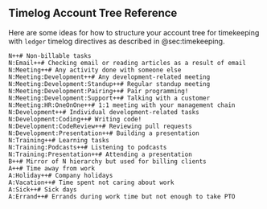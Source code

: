 ## Timelog Account Tree Reference

Here are some ideas for how to structure your account tree for timekeeping with
`ledger` timelog directives as described in @sec:timekeeping.

```{pipe="column -c 80 -t -s '++'"}
N++# Non-billable tasks
N:Email++# Checking email or reading articles as a result of email
N:Meeting++# Any activity done with someone else
N:Meeting:Development++# Any development-related meeting
N:Meeting:Development:Standup++# Regular standup meeting
N:Meeting:Development:Pairing++# Pair programming!
N:Meeting:Development:Support++# Talking with a customer
N:Meeting:HR:OneOnOne++# 1:1 meeting with your management chain
N:Development++# Individual development-related tasks
N:Development:Coding++# Writing code!
N:Development:CodeReview++# Reviewing pull requests
N:Development:Presentation++# Building a presentation
N:Training++# Learning tasks
N:Training:Podcasts++# Listening to podcasts
N:Training:Presentation++# Attending a presentation
B++# Mirror of N hierarchy but used for billing clients
A++# Time away from work
A:Holiday++# Company holidays
A:Vacation++# Time spent not caring about work
A:Sick++# Sick days
A:Errand++# Errands during work time but not enough to take PTO

```
